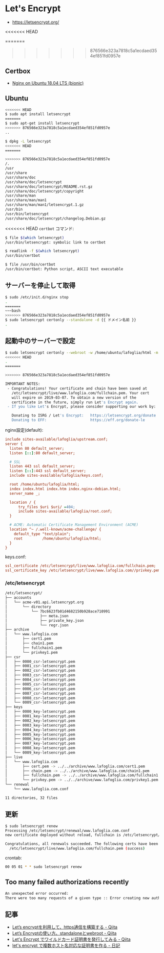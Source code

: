 # Let's Encrypt

- https://letsencrypt.org/

<<<<<<< HEAD

=======
>>>>>>> 876566e323a7818c5a1ecdaed354ef851fd0957e
## Certbox

- [Nginx on Ubuntu 18.04 LTS (bionic)](https://certbot.eff.org/lets-encrypt/ubuntubionic-nginx)

## Ubuntu

~~~bash
<<<<<<< HEAD
$ sudo apt install letsencrypt
=======
$ sudo apt-get install letsencrypt
>>>>>>> 876566e323a7818c5a1ecdaed354ef851fd0957e
..
~~~

~~~bash
$ dpkg -L letsencrypt
<<<<<<< HEAD
=======

>>>>>>> 876566e323a7818c5a1ecdaed354ef851fd0957e
/.
/usr
/usr/share
/usr/share/doc
/usr/share/doc/letsencrypt
/usr/share/doc/letsencrypt/README.rst.gz
/usr/share/doc/letsencrypt/copyright
/usr/share/man
/usr/share/man/man1
/usr/share/man/man1/letsencrypt.1.gz
/usr/bin
/usr/bin/letsencrypt
/usr/share/doc/letsencrypt/changelog.Debian.gz
~~~

<<<<<<< HEAD
`certbot` コマンド:

~~~bash
$ file $(which letsencrypt)
/usr/bin/letsencrypt: symbolic link to certbot

$ readlink -f $(which letsencrypt)
/usr/bin/certbot

$ file /usr/bin/certbot
/usr/bin/certbot: Python script, ASCII text executable
~~~

## サーバーを停止して取得

~~~bash
$ sudo /etc/init.d/nginx stop
.
=======
~~~bash
>>>>>>> 876566e323a7818c5a1ecdaed354ef851fd0957e
$ sudo letsencrypt certonly --standalone -d {{ ドメイン名前 }}
.
~~~

## 起動中のサーバーで設定

~~~bash
$ sudo letsencrypt certonly --webroot -w /home/ubuntu/lafoglia/html -m supervisor@lafoglia.com -d www.lafoglia.com -d lafoglia.com
<<<<<<< HEAD
.
=======

>>>>>>> 876566e323a7818c5a1ecdaed354ef851fd0957e

IMPORTANT NOTES:
 - Congratulations! Your certificate and chain have been saved at
   /etc/letsencrypt/live/www.lafoglia.com/fullchain.pem. Your cert
   will expire on 2019-03-07. To obtain a new version of the
   certificate in the future, simply run Let's Encrypt again.
 - If you like Let's Encrypt, please consider supporting our work by:

   Donating to ISRG / Let's Encrypt:   https://letsencrypt.org/donate
   Donating to EFF:                    https://eff.org/donate-le
~~~

nginx設定(default):

~~~ini
include sites-available/lafoglia/upstream.conf;
server {
  listen 80 default_server;
  listen [::]:80 default_server;

  # SSL
  listen 443 ssl default_server;
  listen [::]:443 ssl default_server;
  include sites-available/lafoglia/keys.conf;

  root /home/ubuntu/lafoglia/html;
  index index.html index.htm index.nginx-debian.html;
  server_name _;

  location / {
      try_files $uri $uri/ =404;
      include sites-available/lafoglia/root.conf;
  }

  # ACME: Automatic Certificate Management Environment (ACME)
  location ^~ /.well-known/acme-challenge/ {
    default_type "text/plain";
    root         /home/ubuntu/lafoglia/html;
  }
}
~~~

keys.conf:

~~~ini
ssl_certificate /etc/letsencrypt/live/www.lafoglia.com/fullchain.pem;
ssl_certificate_key /etc/letsencrypt/live/www.lafoglia.com//privkey.pem;
~~~

### /etc/letsencrypt

~~~bash
/etc/letsencrypt/
├── accounts
│   └── acme-v01.api.letsencrypt.org
│       └── directory
│           └── 7bc6623fb01d4682150b928ace710991
│               ├── meta.json
│               ├── private_key.json
│               └── regr.json
├── archive
│   └── www.lafoglia.com
│       ├── cert1.pem
│       ├── chain1.pem
│       ├── fullchain1.pem
│       └── privkey1.pem
├── csr
│   ├── 0000_csr-letsencrypt.pem
│   ├── 0001_csr-letsencrypt.pem
│   ├── 0002_csr-letsencrypt.pem
│   ├── 0003_csr-letsencrypt.pem
│   ├── 0004_csr-letsencrypt.pem
│   ├── 0005_csr-letsencrypt.pem
│   ├── 0006_csr-letsencrypt.pem
│   ├── 0007_csr-letsencrypt.pem
│   ├── 0008_csr-letsencrypt.pem
│   └── 0009_csr-letsencrypt.pem
├── keys
│   ├── 0000_key-letsencrypt.pem
│   ├── 0001_key-letsencrypt.pem
│   ├── 0002_key-letsencrypt.pem
│   ├── 0003_key-letsencrypt.pem
│   ├── 0004_key-letsencrypt.pem
│   ├── 0005_key-letsencrypt.pem
│   ├── 0006_key-letsencrypt.pem
│   ├── 0007_key-letsencrypt.pem
│   ├── 0008_key-letsencrypt.pem
│   └── 0009_key-letsencrypt.pem
├── live
│   └── www.lafoglia.com
│       ├── cert.pem -> ../../archive/www.lafoglia.com/cert1.pem
│       ├── chain.pem -> ../../archive/www.lafoglia.com/chain1.pem
│       ├── fullchain.pem -> ../../archive/www.lafoglia.com/fullchain1.pem
│       └── privkey.pem -> ../../archive/www.lafoglia.com/privkey1.pem
└── renewal
    └── www.lafoglia.com.conf

11 directories, 32 files
~~~

## 更新

~~~bash
$ sudo letsencrypt renew
Processing /etc/letsencrypt/renewal/www.lafoglia.com.conf
new certificate deployed without reload, fullchain is /etc/letsencrypt/live/www.lafoglia.com/fullchain.pem

Congratulations, all renewals succeeded. The following certs have been renewed:
  /etc/letsencrypt/live/www.lafoglia.com/fullchain.pem (success)
~~~

crontab:

~~~bash
00 05 01 * * sudo letsencrypt renew
~~~

## Too many failed authorizations recently

~~~bash
An unexpected error occurred:
There were too many requests of a given type :: Error creating new authz :: Too many failed authorizations recently.
~~~

## 記事

- [Let’s encryptを利用して、https通信を構築する - Qiita](https://qiita.com/kouji555/items/4dbccc6aad32278e2cc6)
- [Let’s Encryptの使い方。standaloneとwebroot - Qiita](https://qiita.com/f_uto/items/4178a9fdd657b78672ea)
- [Let's Encrypt でワイルドカード証明書を発行してみる - Qiita](https://qiita.com/noumia/items/64d8bb59e35151fc4fd6)
- [let's encrypt で複数ホスト名対応な証明書を作る - 日記](https://tnamao.hatenablog.com/entry/2016/08/21/173521)
